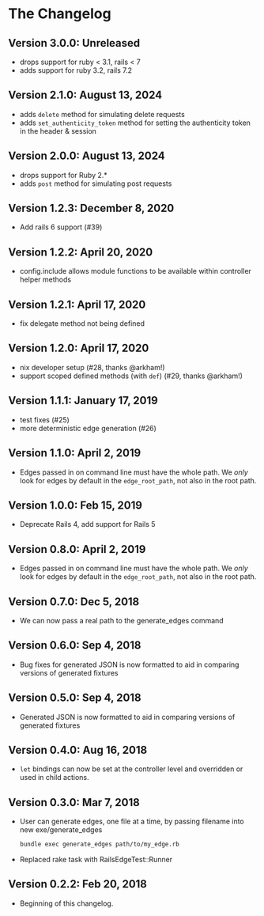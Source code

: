 # The Changelog

## Version 3.0.0: Unreleased
- drops support for ruby < 3.1, rails < 7
- adds support for ruby 3.2, rails 7.2

## Version 2.1.0: August 13, 2024
- adds `delete` method for simulating delete requests
- adds `set_authenticity_token` method for setting the authenticity token in the header & session

## Version 2.0.0: August 13, 2024
- drops support for Ruby 2.*
- adds `post` method for simulating post requests

## Version 1.2.3: December 8, 2020
- Add rails 6 support (#39)

## Version 1.2.2: April 20, 2020
- config.include allows module functions to be available within controller helper methods

## Version 1.2.1: April 17, 2020

- fix delegate method not being defined

## Version 1.2.0: April 17, 2020

- nix developer setup (#28, thanks @arkham!)
- support scoped defined methods (with `def`) (#29, thanks @arkham!)

## Version 1.1.1: January 17, 2019

- test fixes (#25)
- more deterministic edge generation (#26)

## Version 1.1.0: April 2, 2019

- Edges passed in on command line must have the whole path. We _only_ look for edges by default in the `edge_root_path`, not also in the root path.

## Version 1.0.0: Feb 15, 2019

- Deprecate Rails 4, add support for Rails 5

## Version 0.8.0: April 2, 2019

- Edges passed in on command line must have the whole path. We _only_ look for edges by default in the `edge_root_path`, not also in the root path.

## Version 0.7.0: Dec 5, 2018

- We can now pass a real path to the generate_edges command

## Version 0.6.0: Sep 4, 2018

- Bug fixes for generated JSON is now formatted to aid in comparing versions of generated fixtures

## Version 0.5.0: Sep 4, 2018

- Generated JSON is now formatted to aid in comparing versions of generated fixtures

## Version 0.4.0: Aug 16, 2018

- `let` bindings can now be set at the controller level and overridden or used in child actions.

## Version 0.3.0: Mar 7, 2018

- User can generate edges, one file at a time, by passing filename into new exe/generate_edges

    ```sh
    bundle exec generate_edges path/to/my_edge.rb
    ```

- Replaced rake task with RailsEdgeTest::Runner

## Version 0.2.2: Feb 20, 2018

- Beginning of this changelog.
